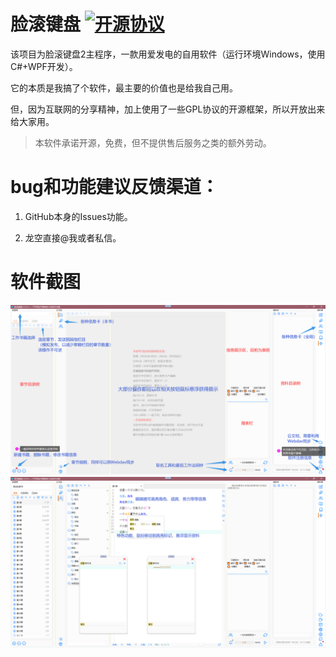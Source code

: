 # 脸滚键盘 [![开源协议](https://img.shields.io/badge/License-GPL3-blueviolet.svg)](https://github.com/asasn/Scroll-across-the-keyboard-with-your-face2/blob/master/LICENSE)

该项目为脸滚键盘2主程序，一款用爱发电的自用软件（运行环境Windows，使用C#+WPF开发）。

它的本质是我搞了个软件，最主要的价值也是给我自己用。

但，因为互联网的分享精神，加上使用了一些GPL协议的开源框架，所以开放出来给大家用。

> 本软件承诺开源，免费，但不提供售后服务之类的额外劳动。

# bug和功能建议反馈渠道：

1. GitHub本身的Issues功能。

1. 龙空直接@我或者私信。

# 软件截图

![软件截图](https://github.com/asasn/Scroll-across-the-keyboard-with-your-face2/raw/master/相关图片/主界面未注册.png)
![软件截图](https://github.com/asasn/Scroll-across-the-keyboard-with-your-face2/raw/master/相关图片/特色功能.png)